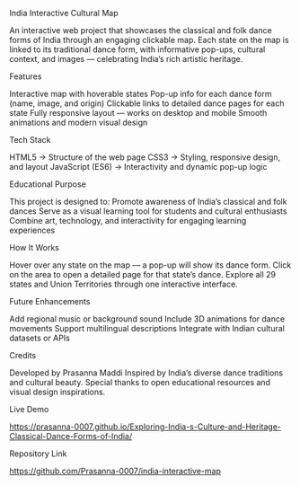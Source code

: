 India Interactive Cultural Map

 An interactive web project that showcases the classical and folk dance forms of India through an engaging clickable map.
 Each state on the map is linked to its traditional dance form, with informative pop-ups, cultural context, and images — celebrating India’s rich artistic heritage.

Features

 Interactive map with hoverable states
 Pop-up info for each dance form (name, image, and origin)
 Clickable links to detailed dance pages for each state
 Fully responsive layout — works on desktop and mobile
 Smooth animations and modern visual design

Tech Stack

 HTML5 → Structure of the web page
 CSS3 → Styling, responsive design, and layout
 JavaScript (ES6) → Interactivity and dynamic pop-up logic

Educational Purpose

 This project is designed to:
 Promote awareness of India’s classical and folk dances
 Serve as a visual learning tool for students and cultural enthusiasts
 Combine art, technology, and interactivity for engaging learning experiences


How It Works

 Hover over any state on the map — a pop-up will show its dance form.
 Click on the area to open a detailed page for that state’s dance.
 Explore all 29 states and Union Territories through one interactive interface.

Future Enhancements

 Add regional music or background sound
 Include 3D animations for dance movements
 Support multilingual descriptions
 Integrate with Indian cultural datasets or APIs

Credits

 Developed by Prasanna Maddi 
 Inspired by India’s diverse dance traditions and cultural beauty.
 Special thanks to open educational resources and visual design inspirations.

Live Demo

 https://prasanna-0007.github.io/Exploring-India-s-Culture-and-Heritage-Classical-Dance-Forms-of-India/

Repository Link

https://github.com/Prasanna-0007/india-interactive-map

